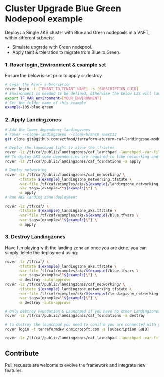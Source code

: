 # Cluster Upgrade Blue Green Nodepool example

Deploys a Single AKS cluster with Blue and Green nodepools in a VNET, within different subnets:
- Simulate upgrade with Green nodepool.
- Apply taint & toleration to migrate from Blue to Green.


### 1. Rover login, Environment & example set
Ensure the below is set prior to apply or destroy.
```bash
# Login the Azure subscription
rover login -t [TENANT_ID/TENANT_NAME] -s [SUBSCRIPTION_GUID]
# Environment is needed to be defined, otherwise the below LZs will land into sandpit which someone else is working on
export TF_VAR_environment=[YOUR_ENVIRONMENT]
# Set the folder name of this example
example=105-blue-green
```
### 2. Apply Landingzones
```bash
# Add the lower dependency landingzones
# rover --clone-landingzones --clone-branch vnext13
git clone git@github.com:aztfmod/terraform-azurerm-caf-landingzone-modules.git /tf/caf/public

# Deploy the launchpad light to store the tfstates
rover -lz /tf/caf/public/landingzones/caf_launchpad -launchpad -var-file /tf/caf/configuration/bicycle_launchpad_configuration.tfvars -a apply
## To deploy AKS some dependencies are required to like networking and some acounting, security and governance services are required.
rover -lz /tf/caf/public/landingzones/caf_foundations -a apply

# Deploy networking
rover -lz /tf/caf/public/landingzones/caf_networking/ \
      -tfstate ${example}_landingzone_networking.tfstate \
      -var-file /tf/caf/examples/aks/${example}/landingzone_networking.tfvars \
      -var tags={example=\"${example}\"} \
      -a apply
# Run AKS landing zone deployment

rover -lz /tf/caf/ \
      -tfstate ${example}_landingzone_aks.tfstate \
      -var-file /tf/caf/examples/aks/${example}/blue.tfvars \
      -var tags={example=\"${example}\"} \
      -a apply      
```
### 3. Destroy Landingzones
Have fun playing with the landing zone an once you are done, you can simply delete the deployment using:

```bash
rover -lz /tf/caf/ \
      -tfstate ${example}_landingzone_aks.tfstate \
      -var-file /tf/caf/examples/aks/${example}/blue.tfvars \
      -var tags={example=\"${example}\"} \
      -a destroy -auto-approve
rover -lz /tf/caf/public/landingzones/caf_networking/ \
      -tfstate ${example}_landingzone_networking.tfstate \
      -var-file /tf/caf/examples/aks/${example}/landingzone_networking.tfvars \
      -var tags={example=\"${example}\"} \
      -a destroy -auto-approve

# Only destroy Foundation & Launchpad if you have no other Landingzones dependent on them.
rover -lz /tf/caf/public/landingzones/caf_foundations -a destroy

# to destroy the launchpad you need to conifrm you are connected with your user. If not reconnect with
rover login -t terraformdev.onmicrosoft.com -s [subscription GUID]

rover -lz /tf/caf/public/landingzones/caf_launchpad -launchpad -var-file /tf/caf/configuration/bicycle_launchpad_configuration.tfvars -a destroy
```


## Contribute

Pull requests are welcome to evolve the framework and integrate new features.
